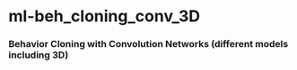 # ml-beh_cloning_conv_3D
### Behavior Cloning with Convolution Networks (different models including 3D)
